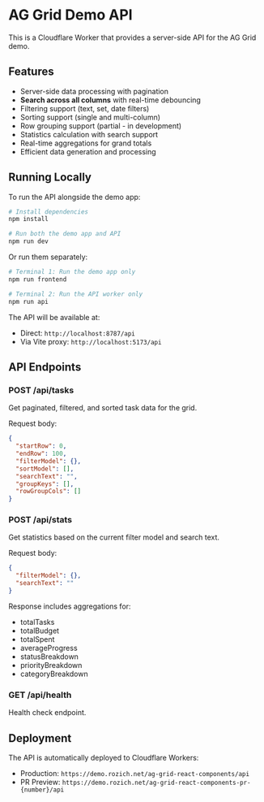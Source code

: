 # AG Grid Demo API

This is a Cloudflare Worker that provides a server-side API for the AG Grid demo.

## Features

- Server-side data processing with pagination
- **Search across all columns** with real-time debouncing
- Filtering support (text, set, date filters)
- Sorting support (single and multi-column)
- Row grouping support (partial - in development)
- Statistics calculation with search support
- Real-time aggregations for grand totals
- Efficient data generation and processing

## Running Locally

To run the API alongside the demo app:

```bash
# Install dependencies
npm install

# Run both the demo app and API
npm run dev
```

Or run them separately:

```bash
# Terminal 1: Run the demo app only
npm run frontend

# Terminal 2: Run the API worker only
npm run api
```

The API will be available at:

- Direct: `http://localhost:8787/api`
- Via Vite proxy: `http://localhost:5173/api`

## API Endpoints

### POST /api/tasks

Get paginated, filtered, and sorted task data for the grid.

Request body:

```json
{
  "startRow": 0,
  "endRow": 100,
  "filterModel": {},
  "sortModel": [],
  "searchText": "",
  "groupKeys": [],
  "rowGroupCols": []
}
```

### POST /api/stats

Get statistics based on the current filter model and search text.

Request body:

```json
{
  "filterModel": {},
  "searchText": ""
}
```

Response includes aggregations for:

- totalTasks
- totalBudget
- totalSpent
- averageProgress
- statusBreakdown
- priorityBreakdown
- categoryBreakdown

### GET /api/health

Health check endpoint.

## Deployment

The API is automatically deployed to Cloudflare Workers:

- Production: `https://demo.rozich.net/ag-grid-react-components/api`
- PR Preview: `https://demo.rozich.net/ag-grid-react-components-pr-{number}/api`
